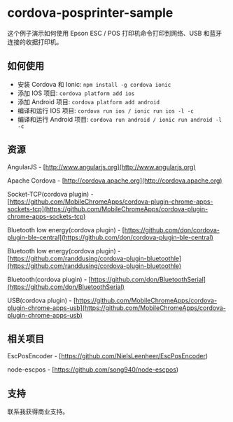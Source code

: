 # cordova-posprinter-sample

这个例子演示如何使用 Epson ESC / POS 打印机命令打印到网络、USB 和蓝牙连接的收据打印机。

## 如何使用

* 安装 Cordova 和 Ionic: `npm install -g cordova ionic`
* 添加 IOS 项目: `cordova platform add ios`
* 添加 Android 项目: `cordova platform add android`
* 编译和运行 IOS 项目: `cordova run ios / ionic run ios -l -c`
* 编译和运行 Android 项目: `cordova run android / ionic run android -l -c`

## 资源

AngularJS - [http://www.angularjs.org](http://www.angularjs.org)

Apache Cordova - [http://cordova.apache.org](http://cordova.apache.org)

Socket-TCP(cordova plugin) - [https://github.com/MobileChromeApps/cordova-plugin-chrome-apps-sockets-tcp](https://github.com/MobileChromeApps/cordova-plugin-chrome-apps-sockets-tcp)

Bluetooth low energy(cordova plugin) - [https://github.com/don/cordova-plugin-ble-central](https://github.com/don/cordova-plugin-ble-central)

Bluetooth low energy(cordova plugin) - [https://github.com/randdusing/cordova-plugin-bluetoothle](https://github.com/randdusing/cordova-plugin-bluetoothle)

Bluetooth(cordova plugin) - [https://github.com/don/BluetoothSerial](https://github.com/don/BluetoothSerial)

USB(cordova plugin) - [https://github.com/MobileChromeApps/cordova-plugin-chrome-apps-usb](https://github.com/MobileChromeApps/cordova-plugin-chrome-apps-usb)

## 相关项目

EscPosEncoder - [https://github.com/NielsLeenheer/EscPosEncoder)

node-escpos - [https://github.com/song940/node-escpos)

## 支持

联系我获得商业支持。